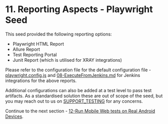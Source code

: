 # 11. Reporting Aspects - Playwright Seed

This seed provided the following reporting options:

- Playwright HTML Report
- Allure Report
- Test Reporting Portal
- Junit Report (which is utilised for XRAY integrations)

Please refer to the configuration file for the default configuration file - [playwright.config.js](../../playwright.config.js) and [08-ExecuteFromJenkins.md](08-ExecuteFromJenkins.md) for Jenkins integrations for the above reports.

Additional configurations can also be added at a test level to pass test artifacts. As a standardised solution these are out of scope of the seed, but you may reach out to us on [SUPPORT_TESTING](https://teams.microsoft.com/l/channel/19%3a9887ce8b989549f7ba468c80885926da%40thread.tacv2/SUPPORT_TESTING?groupId=9ebcbabe-a60f-4b1f-bf48-a51d799159f0&tenantId=3bfeb222-e42c-4535-aace-ea6f7751369b) for any concerns.

Continue to the next section - [12-Run Mobile Web tests on Real Android Devices](12-Experimental-RealAndroidDevices).